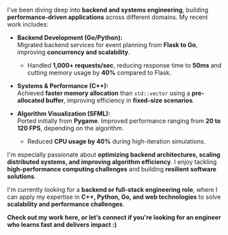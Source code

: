 I've been diving deep into **backend and systems engineering**, building **performance-driven applications** across different domains. My recent work includes:

- **Backend Development (Go/Python):**  
  Migrated backend services for event planning from **Flask to Go**, improving **concurrency and scalability**.  
  - Handled **1,000+ requests/sec**, reducing response time to **50ms** and cutting memory usage by **40%** compared to Flask.

- **Systems & Performance (C++):**  
  Achieved **faster memory allocation** than `std::vector` using a **pre-allocated buffer**, improving efficiency in **fixed-size scenarios**.

- **Algorithm Visualization (SFML):**  
  Ported initially from **Pygame**. Improved performance ranging from **20 to 120 FPS**, depending on the algorithm.  
  - Reduced **CPU usage by 40%** during high-iteration simulations.

I'm especially passionate about **optimizing backend architectures, scaling distributed systems, and improving algorithm efficiency**. I enjoy tackling **high-performance computing challenges** and building **resilient software solutions**.

I'm currently looking for a **backend or full-stack engineering role**, where I can apply my expertise in **C++, Python, Go, and web technologies** to solve **scalability and performance challenges**.

**Check out my work here, or let’s connect if you're looking for an engineer who learns fast and delivers impact :)**
